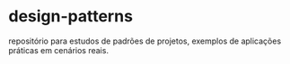 # design-patterns
repositório para estudos de padrões de projetos, exemplos de aplicações práticas em cenários reais.
